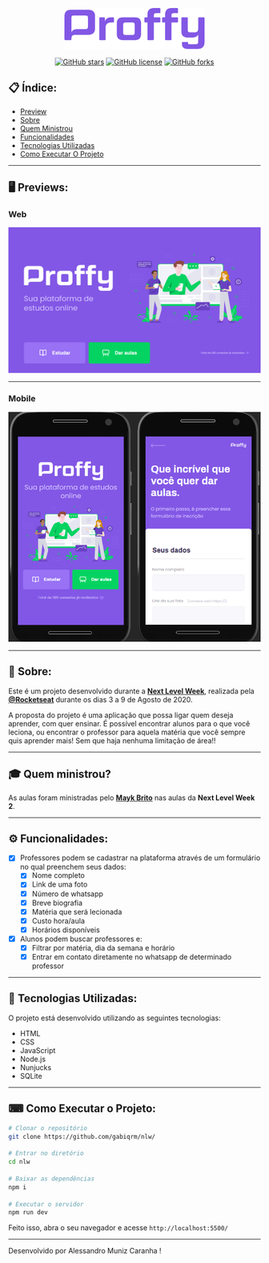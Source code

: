 <p align="center">
   <img src="./web/public/images/logor.png" alt="Proffy" width="280"/>
</p>

<div align="center">

[![GitHub stars](https://img.shields.io/github/stars/Alessandro1979-itac/NLW2-Proffy)](https://github.com/Alessandro1979-itac/NLW2-Proffy)<space> <space>[![GitHub license](https://img.shields.io/github/license/Alessandro1979-itac/NLW2-Proffy)](https://github.com/Alessandro1979-itac/NLW2-Proffy/blob/master/LICENSE)<space> <space>[![GitHub forks](https://img.shields.io/github/forks/Alessandro1979-itac/NLW2-Proffy)](https://github.com/Alessandro1979-itac/NLW2-Proffy/)

</div>

## 📋 Índice:

- [Preview](#-Preview)
- [Sobre](#-Sobre)
- [Quem Ministrou](#-Quem)
- [Funcionalidades](#-funcionalidades)
- [Tecnologias Utilizadas](#-Tecnologias-utilizadas)
- [Como Executar O Projeto](#-Como-executar-o-projeto)

---

## 🖥 Previews:

### Web
<p>
  <img alt="Web Preview" title="Web-preview" src="./web/public/images/webr.png" width="800px">
</p>

---

### Mobile

<p>
  <img alt="Mobile Preview" title="Mobile-preview"  src="./web/public/images/mobiler.png" width="800px">

</p>


---

## 📖 Sobre:

Este é um projeto desenvolvido durante a **[Next Level Week](https://nextlevelweek.com/)**, realizada pela **[@Rocketseat](https://github.com/Rocketseat)** durante os dias 3 a 9 de Agosto de 2020.

A proposta do projeto é uma aplicação que possa ligar quem deseja aprender, com quer ensinar. É possível encontrar alunos para o que você leciona, ou encontrar o professor para aquela matéria que você sempre quis aprender mais! Sem que haja nenhuma limitação de área!!

---
## 🎓 Quem ministrou?

As aulas foram ministradas pelo **[Mayk Brito](https://github.com/maykbrito)** nas aulas da **Next Level Week 2**.

---

## ⚙️ Funcionalidades:

- [x] Professores podem se cadastrar na plataforma através de um formulário no qual preenchem seus dados:
  - [x] Nome completo
  - [x] Link de uma foto
  - [x] Número de whatsapp
  - [x] Breve biografia
  - [x] Matéria que será lecionada
  - [x] Custo hora/aula
  - [x] Horários disponíveis

- [x] Alunos podem buscar professores e:
  - [x] Filtrar por matéria, dia da semana e horário
  - [x] Entrar em contato diretamente no whatsapp de determinado professor

---

## 🚀 Tecnologias Utilizadas:

O projeto está desenvolvido utilizando as seguintes tecnologias:

- HTML
- CSS
- JavaScript
- Node.js
- Nunjucks
- SQLite

---

## ⌨ Como Executar o Projeto:

```bash
# Clonar o repositório
git clone https://github.com/gabiqrm/nlw/

# Entrar no diretório
cd nlw

# Baixar as dependências
npm i

# Executar o servidor
npm run dev
```

Feito isso, abra o seu navegador e acesse `http://localhost:5500/`

---


Desenvolvido por Alessandro Muniz Caranha !
